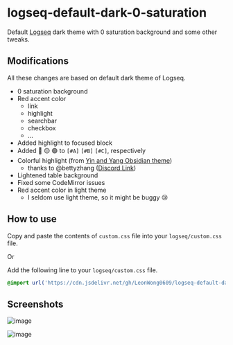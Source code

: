 # logseq-default-dark-0-saturation

Default [Logseq](https://logseq.com/) dark theme with 0 saturation background and some other tweaks.

## Modifications

All these changes are based on default dark theme of Logseq.

- 0 saturation background
- Red accent color
  - link
  - highlight
  - searchbar
  - checkbox
  - …
- Added highlight to focused block
- Added 🔴 🟡 🟢 to `[#A]` `[#B]` `[#C]`, respectively
- Colorful highlight (from [Yin and Yang Obsidian theme](https://github.com/chetachiezikeuzor/Yin-and-Yang-Theme))
  - thanks to @bettyzhang ([Discord Link](https://discord.com/channels/725182569297215569/756886540038438992/850029658351468574))
- Lightened table background
- Fixed some CodeMirror issues
- Red accent color in light theme
  - I seldom use light theme, so it might be buggy 😢

## How to use

Copy and paste the contents of `custom.css` file into your `logseq/custom.css` file.

Or

Add the following line to your `logseq/custom.css` file.

```css
@import url('https://cdn.jsdelivr.net/gh/LeonWong0609/logseq-default-dark-0-saturation@main/custom.css');
```

## Screenshots

![image](https://user-images.githubusercontent.com/58762081/120082075-8839b000-c0f3-11eb-8598-eb0259ecfec0.png)

![image](https://user-images.githubusercontent.com/58762081/120082135-d2229600-c0f3-11eb-8168-9d88fc817345.png)
